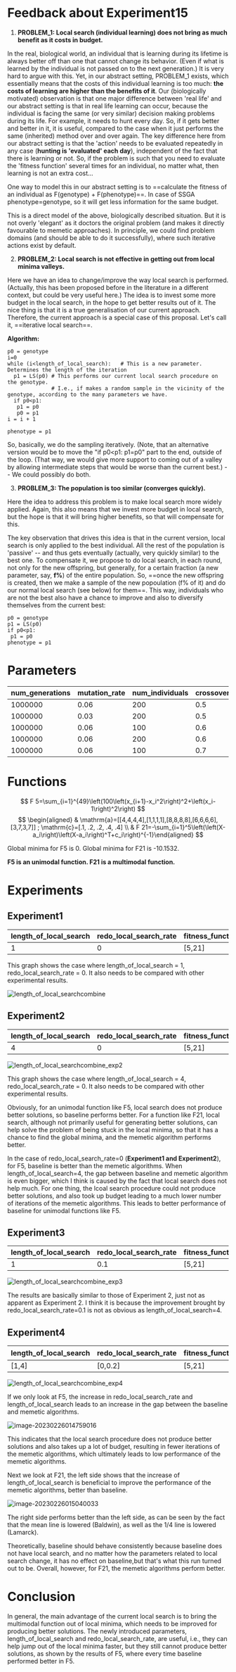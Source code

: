 # Feedback about Experiment15

1) **PROBLEM_1: Local search (individual learning) does not bring as much benefit as it costs in budget.** 

In the real, biological world, an individual that is learning during its lifetime is always better off than one that cannot change its behavior. (Even if what is learned by the individual is not passed on to the next generation.) It is very hard to argue with this. Yet, in our abstract setting, PROBLEM_1 exists, which essentially means that the costs of this individual learning is too much: **the costs of learning are higher than the benefits of it**. Our (biologically motivated) observation is that one major difference between 'real life' and our abstract setting is that in real life learning can occur, because the individual is facing the same (or very similar) decision making problems during its life. For example, it needs to hunt every day. So, if it gets better and better in it, it is useful, compared to the case when it just performs the same (inherited) method over and over again. The key difference here from our abstract setting is that the 'action' needs to be evaluated repeatedly in any case (**hunting is 'evaluated' each day**), independent of the fact that there is learning or not. So, if the problem is such that you need to evaluate the 'fitness function' several times for an individual, no matter what, then learning is not an extra cost...

One way to model this in our abstract setting is to ==calculate the fitness of an individual as F(genotype) + F(phenotype)==. In case of SSGA phenotype=genotype, so it will get less information for the same budget.

This is a direct model of the above, biologically described situation. But it is not overly 'elegant' as it doctors the original problem (and makes it directly favourable to memetic approaches). In principle, we could find problem domains (and should be able to do it successfully), where such iterative actions exist by default.

2) **PROBLEM_2: Local search is not effective in getting out from local minima valleys.** 

Here we have an idea to change/improve the way local search is performed. (Actually, this has been proposed before in the literature in a different context, but could be very useful here.) The idea is to invest some more budget in the local search, in the hope to get better results out of it. The nice thing is that it is a true generalisation of our current approach. Therefore, the current approach is a special case of this proposal. Let's call it, ==iterative local search==.

**Algorithm:**

```
p0 = genotype
i=0
while (i<length_of_local_search):   # This is a new parameter. Determines the length of the iteration
  p1 = LS(p0) # This performs our current local search procedure on the genotype. 
              # I.e., if makes a random sample in the vicinity of the genotype, according to the many parameters we have.
  if p0<p1:  
   p1 = p0  
   p0 = p1
i = i + 1

phenotype = p1
```

So, basically, we do the sampling iteratively. (Note, that an alternative version would be to move the "if p0<p1: p1=p0" part to the end, outside of the loop. (That way, we would give more support to coming out of a valley by allowing intermediate steps that would be worse than the current best.)  -- We could possibly do both. 

3) **PROBLEM_3: The population is too similar (converges quickly).**

Here the idea to address this problem is to make local search more widely applied. Again, this also means that we invest more budget in local search, but the hope is that it will bring higher benefits, so that will compensate for this.

The key observation that drives this idea is that in the current version, local search is only applied to the best individual. All the rest of the population is 'passive' -- and thus gets eventually (actually, very quickly similar) to the best one. To compensate it, we propose to do local search, in each round, not only for the new offspring, but generally, for a certain fraction (a new parameter, say, **f%**) of the entire population. So, ==once the new offspring is created, then we make a sample of the new popoulation (f% of it) and do our normal local search (see below) for them==. This way, individuals who are not the best also have a chance to improve and also to diversify themselves from the current best:

```
p0 = genotype
p1 = LS(p0)
if p0<p1:
 p1 = p0
phenotype = p1
```

# Parameters

| num_generations | mutation_rate | num_individuals | crossover_rate | mutation_type | crossover_type          | local_search_rate | local_search_type | search_radius | threshold | dimensions | gg   | selection_method      |
| --------------- | ------------- | --------------- | -------------- | ------------- | ----------------------- | ----------------- | ----------------- | ------------- | --------- | ---------- | ---- | --------------------- |
| 1000000         | 0.06          | 200             | 0.5            | Normal        | Probabilistic_crossover | 0.5               | Uniform           | 0.05          | 0.0001    | 100        | 0.05 | sorted_selection_part |
| 1000000         | 0.03          | 200             | 0.5            | Normal        | Probabilistic_crossover | 0.5               | Uniform           | 0.05          | 0.0001    | 100        | 0.05 | sorted_selection_part |
| 1000000         | 0.06          | 100             | 0.6            | Normal        | Probabilistic_crossover | 0.5               | Uniform           | 0.05          | 0.0001    | 100        | 0.05 | sorted_selection_part |
| 1000000         | 0.06          | 200             | 0.6            | Normal        | Probabilistic_crossover | 0.5               | Uniform           | 0.05          | 0.0001    | 100        | 0.05 | sorted_selection_part |
| 1000000         | 0.06          | 100             | 0.7            | Normal        | Probabilistic_crossover | 0.5               | Uniform           | 0.05          | 0.0001    | 100        | 0.05 | sorted_selection_part |

# Functions

$$
F 5=\sum_{i=1}^{49}\left(100\left(x_{i+1}-x_i^2\right)^2+\left(x_i-1\right)^2\right)
$$
$$
\begin{aligned} & \mathrm{a}=[[4,4,4,4],[1,1,1,1],[8,8,8,8],[6,6,6,6],[3,7,3,7]] ; \mathrm{c}=[.1, .2, .2, .4, .4] \\ & F 21=-\sum_{i=1}^5\left(\left(X-a_i\right)\left(X-a_i\right)^T+c_i\right)^{-1}\end{aligned}
$$

Global minima for F5 is 0. Global minima for F21 is -10.1532.

**F5 is an unimodal function. F21 is a multimodal function.**

# Experiments

## Experiment1

| length_of_local_search | redo_local_search_rate | fitness_function | algorithm                        | Fitness                  |
| ---------------------- | ---------------------- | ---------------- | -------------------------------- | ------------------------ |
| 1                      | 0                      | [5,21]           | ["Baseline","Lamarck","Baldwin"] | f(genotype)+f(phenotype) |

This graph shows the case where length_of_local_search = 1, redo_local_search_rate = 0. It also needs to be compared with other experimental results.

![length_of_local_searchcombine](length_of_local_searchcombine_exp1.png)

## Experiment2

| length_of_local_search | redo_local_search_rate | fitness_function | algorithm                        | Fitness      |
| ---------------------- | ---------------------- | ---------------- | -------------------------------- | ------------ |
| 4                      | 0                      | [5,21]           | ["Baseline","Lamarck","Baldwin"] | f(phenotype) |

![length_of_local_searchcombine_exp2](length_of_local_searchcombine_exp2.png)

This graph shows the case where length_of_local_search = 4, redo_local_search_rate = 0. It also needs to be compared with other experimental results.

Obviously, for an unimodal function like F5, local search does not produce better solutions, so baseline performs better. For a function like F21, local search, although not primarily useful for generating better solutions, can help solve the problem of being stuck in the local minima, so that it has a chance to find the global minima, and the memetic algorithm performs better.

In the case of redo_local_search_rate=0 (**Experiment1 and Experiment2**), for F5, baseline is better than the memetic algorithms. When length_of_local_search=4, the gap between baseline and memetic algorithm is even bigger, which I think is caused by the fact that local search does not help much. For one thing, the lcoal search procedure could not produce better solutions, and also took up budget leading to a much lower number of iterations of the memetic algorithms. This leads to better performance of baseline for unimodal functions like F5.

## Experiment3

| length_of_local_search | redo_local_search_rate | fitness_function | algorithm                        | Fitness      |
| ---------------------- | ---------------------- | ---------------- | -------------------------------- | ------------ |
| 1                      | 0.1                    | [5,21]           | ["Baseline","Lamarck","Baldwin"] | f(phenotype) |

![length_of_local_searchcombine_exp3](length_of_local_searchcombine_exp3.png)

The results are basically similar to those of Experiment 2, just not as apparent as Experiment 2.
I think it is because the improvement brought by redo_local_search_rate=0.1 is not as obvious as length_of_local_search=4.

## Experiment4

| length_of_local_search | redo_local_search_rate | fitness_function | algorithm                        | Fitness【                |
| ---------------------- | ---------------------- | ---------------- | -------------------------------- | ------------------------ |
| [1,4]                  | [0,0.2]                | [5,21]           | ["Baseline","Lamarck","Baldwin"] | f(genotype)+f(phenotype) |

![length_of_local_searchcombine_exp4](length_of_local_searchcombine_exp4.png)

If we only look at F5, the increase in redo_local_search_rate and length_of_local_search leads to an increase in the gap between the baseline and memetic algorithms.

![image-20230226014759016](image-20230226014759016.png)

This indicates that the local search procedure does not produce better solutions and also takes up a lot of budget, resulting in fewer iterations of the memetic algorithms, which ultimately leads to low performance of the memetic algorithms.

Next we look at F21, the left side shows that the increase of length_of_local_search is beneficial to improve the performance of the memetic algorithms, better than baseline.

![image-20230226015040033](image-20230226015040033.png)

The right side performs better than the left side, as can be seen by the fact that the mean line is lowered (Baldwin), as well as the 1/4 line is lowered (Lamarck).

Theoretically, baseline should behave consistently because baseline does not have local search, and no matter how the parameters related to local search change, it has no effect on baseline,but that's what this run turned out to be. Overall, however, for F21, the memetic algorithms perform better.

# Conclusion

In general, the main advantage of the current local search is to bring the multimodal function out of local minima, which needs to be improved for producing better solutions. The newly introduced parameters, length_of_local_search and redo_local_search_rate, are useful, i.e., they can help jump out of the local minima faster, but they still cannot produce better solutions, as shown by the results of F5, where every time baseline performed better in F5.
